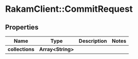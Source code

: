 # RakamClient::CommitRequest

## Properties
Name | Type | Description | Notes
------------ | ------------- | ------------- | -------------
**collections** | **Array&lt;String&gt;** |  | 


